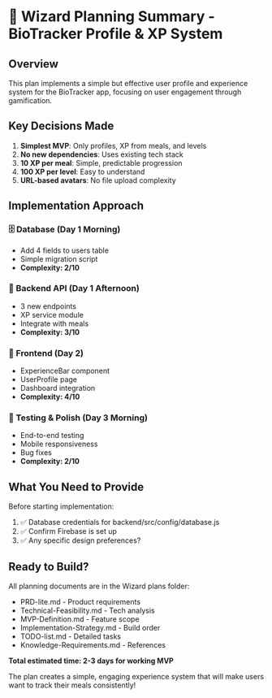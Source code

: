 # 🧙 Wizard Planning Summary - BioTracker Profile & XP System

## Overview
This plan implements a simple but effective user profile and experience system for the BioTracker app, focusing on user engagement through gamification.

## Key Decisions Made
1. **Simplest MVP**: Only profiles, XP from meals, and levels
2. **No new dependencies**: Uses existing tech stack
3. **10 XP per meal**: Simple, predictable progression
4. **100 XP per level**: Easy to understand
5. **URL-based avatars**: No file upload complexity

## Implementation Approach

### 🗄️ Database (Day 1 Morning)
- Add 4 fields to users table
- Simple migration script
- **Complexity: 2/10**

### 🔧 Backend API (Day 1 Afternoon)
- 3 new endpoints
- XP service module
- Integrate with meals
- **Complexity: 3/10**

### 🎨 Frontend (Day 2)
- ExperienceBar component
- UserProfile page
- Dashboard integration
- **Complexity: 4/10**

### 🧪 Testing & Polish (Day 3 Morning)
- End-to-end testing
- Mobile responsiveness
- Bug fixes
- **Complexity: 2/10**

## What You Need to Provide

Before starting implementation:
1. ✅ Database credentials for backend/src/config/database.js
2. ✅ Confirm Firebase is set up
3. ✅ Any specific design preferences?

## Ready to Build?

All planning documents are in the Wizard plans folder:
- PRD-lite.md - Product requirements
- Technical-Feasibility.md - Tech analysis  
- MVP-Definition.md - Feature scope
- Implementation-Strategy.md - Build order
- TODO-list.md - Detailed tasks
- Knowledge-Requirements.md - References

**Total estimated time: 2-3 days for working MVP**

The plan creates a simple, engaging experience system that will make users want to track their meals consistently!